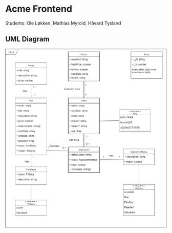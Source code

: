 # Acme Frontend

Students: Ole Løkken, Mathias Myrold, Håvard Tysland

## UML Diagram

<img src='src/assets/Uml-Diagram.png'/>
